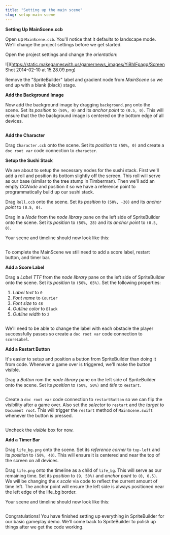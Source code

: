 ```yaml
---
title: "Setting up the main scene"
slug: setup-main-scene
---     
```


**Setting Up MainScene.ccb**

Open up `MainScene.ccb`. You'll notice that it defaults to landscape mode. We'll change the project settings before we get started.

<!--TODO: UPDATE SCREENSHOT-->
Open the project settings and change the *orientation*:

![](https://static.makegameswith.us/gamernews_images/YiBhlFpagq/Screen Shot 2014-02-10 at 15.28.09.png)

Remove the "SpriteBuilder" label and gradient node from *MainScene* so we end up with a blank (black) stage.

**Add the Background Image**

Now add the background image by dragging `background.png` onto the scene. Set its *position* to `(50%, 0)` and its *anchor point* to `(0.5, 0)`. This will ensure that the the background image is centered on the bottom edge of all devices.

![]()

**Add the Character**

Drag `Character.ccb` onto the scene. Set its *position* to `(50%, 0)` and create a `doc root var` code connection to `character`.

**Setup the Sushi Stack**

We are about to setup the necessary nodes for the sushi stack. First we'll add a roll and position its bottom slightly off the screen. This roll will serve as our base (similar to the tree stump in Timberman). Then we'll add an empty *CCNode* and position it so we have a reference point to programmatically build up our sushi stack.

Drag `Roll.ccb` onto the scene. Set its *position* to `(50%, -30)` and its *anchor point* to `(0.5, 0)`.

Drag in a *Node* from the *node library* pane on the left side of SpriteBuilder onto the scene. Set its *position* to `(50%, 28)` and its *anchor point* to `(0.5, 0)`.

Your scene and timeline should now look like this:

![]()

To complete the MainScene we still need to add a score label, restart button, and timer bar.

**Add a Score Label**

Drag a *Label TTF* from the *node library* pane on the left side of SpriteBuilder onto the scene. Set its *position* to `(50%, 65%)`. Set the following properties:

1. *Label text* to `0`
2. *Font name* to `Courier`
3. *Font size* to `48`
4. *Outline color* to `Black`
5. *Outline width* to `2`

![]()

We'll need to be able to change the label with each obstacle the player successfully passes so create a `doc root var` code connection to `scoreLabel`.

**Add a Restart Button**

It's easier to setup and position a button from SpriteBuilder than doing it from code. Whenever a game over is triggered, we'll make the button visible.

Drag a *Button* rom the *node library* pane on the left side of SpriteBuilder onto the scene. Set its *position* to `(50%, 50%)` and *title* to `Restart`.

![]()

Create a `doc root var` code connection to `restartButton` so we can flip the visibility after a game over. Also set the *selector* to `restart` and the *target* to `Document root`. This will trigger the `restart` method of `MainScene.swift` whenever the button is pressed.

![]()

Uncheck the *visible* box for now.

**Add a Timer Bar**

Drag `life_bg.png` onto the scene. Set its *reference corner* to `top-left` and its *position* to `(50%, 40)`. This will ensure it is centered and near the top of the screen on all devices.

Drag `life.png` onto the timeline as a child of `life_bg`. This will serve as our remaining time. Set its *position* to `(9, 50%)` and *anchor point* to `(0, 0.5)`. We will be changing the *x scale* via code to reflect the current amount of time left. The anchor point will ensure the left side is always positioned near the left edge of the life_bg border.

Your scene and timeline should now look like this:

![]()

Congratulations! You have finished setting up everything in SpriteBuilder for our basic gameplay demo. We'll come back to SpriteBuilder to polish up things after we get the code working.